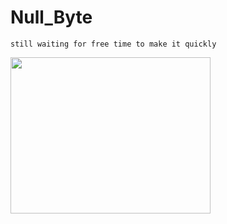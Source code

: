 # Null_Byte
```
still waiting for free time to make it quickly
```
<img  align="center" src="https://rajoul.github.io/Image/Null_Byte/nullbyte.png" width="320" height="250">
